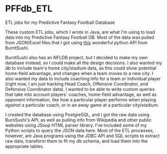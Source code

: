 # PFFdb_ETL
ETL jobs for my Predictive Fantasy Football Database

These custom ETL jobs, which I wrote in Java, are what I'm using to load data into my Predictive Fantasy Football DB. Most of the data was pulled from JSON/Excel files that I got using [this](https://github.com/BurntSushi/nflgame) wonderful python API from BurntSushi.

BurntSushi also has an NFLDB project, but I decided to make my own database instead, so I could make all the design decisions. I also wanted my db to include team's home city/stadium data, as this could show potential home-field advantage, and changes when a team moves to a new city. I also wanted my data to include coaching info for a team or individual player (right now, I am just tracking Head Coach, Offensive Coordinator, and Defensive Coordinator data). I wanted to be able to write custom queries that take into account players' coaches, home-field advantage, as well as opponent information, like how a particular player performs when playing *against* a particular coach, or in an away game at a particular city/stadium.

I created the database using PostgreSQL, and I got the raw data using BurnSushi's API, as well as pulling info from Wikipedia and other public websites using JSoup HTML parser library. I've included some of my Python scripts to query the JSON data here. Most of the ETL processes, however, are Java programs using the JDBC API and SQL scripts to extract raw data, transform them to fit my db schema, and load them into the appropriate tables.
